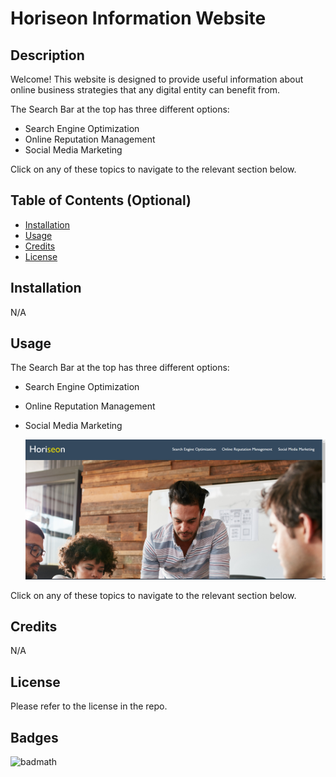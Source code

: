 # Horiseon Information Website

## Description

Welcome!  This website is designed to provide useful information about online business strategies that any digital entity can benefit from.

The Search Bar at the top has three different options:
* Search Engine Optimization
* Online Reputation Management
* Social Media Marketing

Click on any of these topics to navigate to the relevant section below.

## Table of Contents (Optional)

- [Installation](#installation)
- [Usage](#usage)
- [Credits](#credits)
- [License](#license)

## Installation

N/A

## Usage

The Search Bar at the top has three different options:
* Search Engine Optimization
* Online Reputation Management
* Social Media Marketing

    ![Screenshot of Navigation Bar.](assets/images/horiseon-screenshot-cropped.png)

Click on any of these topics to navigate to the relevant section below.

## Credits

N/A

## License

Please refer to the license in the repo.

## Badges

![badmath](https://img.shields.io/github/languages/top/lernantino/badmath)